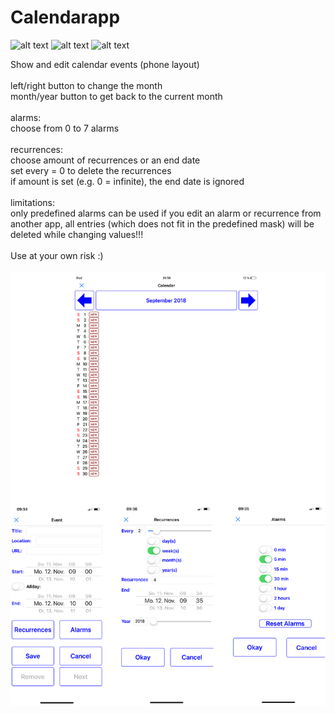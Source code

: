 # Calendarapp

![alt text](https://img.shields.io/badge/iOS-11.x-lightgrey.svg?style=plastic "iOS 11.x")
![alt text](https://img.shields.io/badge/Pythonista-3.2-green.svg?style=plastic "Pythonista 3.2")
![alt text](https://img.shields.io/badge/Python-3.6-blue.svg?style=plastic "Python 3.6")

Show and edit calendar events (phone layout)<br />
<br />
left/right button to change the month<br />
month/year button to get back to the current month<br />
<br />
alarms:<br />
choose from 0 to 7 alarms<br />
<br />
recurrences:<br />
choose amount of recurrences or an end date<br />
set every = 0 to delete the recurrences<br />
if amount is set (e.g. 0 = infinite), the end date is ignored<br />
<br />
limitations:<br />
only predefined alarms can be used
if you edit an alarm or recurrence from another app, all entries (which does not fit in the predefined mask) will be deleted while changing values!!!<br />
<br />
Use at your own risk :)<br />
<br />
![](calendar.png)
